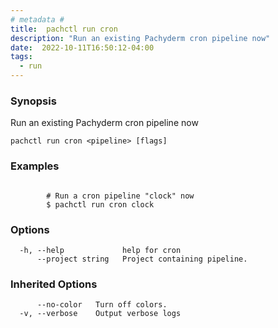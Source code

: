 ```yaml
---
# metadata # 
title:  pachctl run cron
description: "Run an existing Pachyderm cron pipeline now"
date:  2022-10-11T16:50:12-04:00
tags:
  - run
---
```


### Synopsis

Run an existing Pachyderm cron pipeline now

```
pachctl run cron <pipeline> [flags]
```

### Examples

```

		# Run a cron pipeline "clock" now
		$ pachctl run cron clock
```

### Options

```
  -h, --help             help for cron
      --project string   Project containing pipeline.
```

### Inherited Options

```
      --no-color   Turn off colors.
  -v, --verbose    Output verbose logs
```


